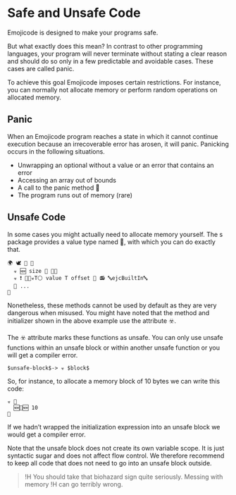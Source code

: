 # Safe and Unsafe Code

Emojicode is designed to make your programs safe.

But what exactly does this mean? In contrast to other programming languages,
your program will never terminate without stating a clear reason and should do
so only in a few predictable and avoidable cases. These cases are called panic.

To achieve this goal Emojicode imposes certain restrictions. For instance,
you can normally not allocate memory or perform random operations on allocated
memory.

## Panic

When an Emojicode program reaches a state in which it cannot continue execution
because an irrecoverable error has arosen, it will panic. Panicking occurs
in the following situations.

- Unwrapping an optional without a value or an error that contains an error
- Accessing an array out of bounds
- A call to the panic method 🤯
- The program runs out of memory (rare)

## Unsafe Code

In some cases you might actually need to allocate memory yourself.
The s package provides a value type named 🧠, with which you can do exactly
that.

```
🌍 🕊 🧠 🍇
  ☣️️ 🆕 size 🔢 🍇🍉
  ☣️️ ❗️ 🐷🐚☣️️T⚪️ value T offset 🔢 📻 🔤ejcBuiltIn🔤
  💭 ...
🍉
```

Nonetheless, these methods cannot be used by default as they are very dangerous
when misused. You might have noted that the method and initializer shown in the
above example use the attribute ☣️️.

The ☣️️ attribute marks these functions as unsafe. You can only use unsafe
functions within an unsafe block or within another unsafe function or you will
get a compiler error.

```syntax
$unsafe-block$-> ☣️️ $block$
```

So, for instance, to allocate a memory block of 10 bytes we can write this code:

```
☣️ 🍇
  🆕🧠🆕 10
🍉
```

If we hadn’t wrapped the initialization expression into an unsafe block
we would get a compiler error.

Note that the unsafe block does not create its own variable scope. It is just
syntactic sugar and does not affect flow control. We therefore recommend to keep
all code that does not need to go into an unsafe block outside.

>!H You should take that biohazard sign quite seriously. Messing with memory
>!H can go terribly wrong.
